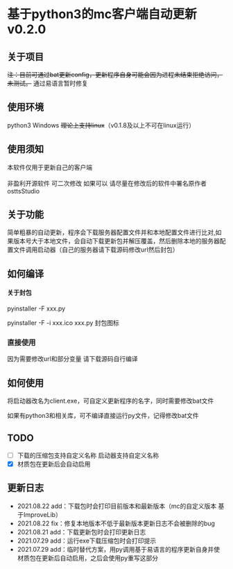 # 基于python3的mc客户端自动更新v0.2.0

## 关于项目

<s>注：目前可通过bat更新config，更新程序自身可能会因为进程未结束拒绝访问，未测试。</s>
通过易语言暂时修复

## 使用环境

python3 Windows <s>理论上支持linux</s>（v0.1.8及以上不可在linux运行）<br>

## 使用须知
本软件仅用于更新自己的客户端<br><br>
非盈利开源软件 可二次修改 如果可以 请尽量在修改后的软件中署名原作者osttsStudio<br>

## 关于功能

简单粗暴的自动更新，程序会下载服务器配置文件并和本地配置文件进行比对,如果版本号大于本地文件，会自动下载更新包并解压覆盖，然后删除本地的服务器配置文件调用启动器（自己的服务器请下载源码修改url然后封包）

## 如何编译

#### 关于封包

pyinstaller -F xxx.py

pyinstaller -F -i xxx.ico xxx.py 封包图标

### 直接使用

因为需要修改url和部分变量 请下载源码自行编译

## 如何使用

将启动器改名为client.exe，可自定义更新程序的名字，同时需要修改bat文件<br>

如果有python3和相关库，可不编译直接运行py文件，记得修改bat文件

## TODO

- [ ] 下载的压缩包支持自定义名称 启动器支持自定义名称
- [x] 材质包在更新后会自动启用

## 更新日志

- 2021.08.22 add：下载包时会打印目前版本和最新版本（mc的自定义版本 基于ImproveLib）
- 2021.08.22 fix：修复本地版本不低于最新版本更新日志不会被删除的bug
- 2021.08.21 add：下载更新包时会打印更新日志
- 2021.07.29 add：运行exe下载压缩包时会打印提示
- 2021.07.29 add：临时替代方案，用py调用基于易语言的程序更新自身并使材质包在更新后自动启用，之后会使用py重写这部分